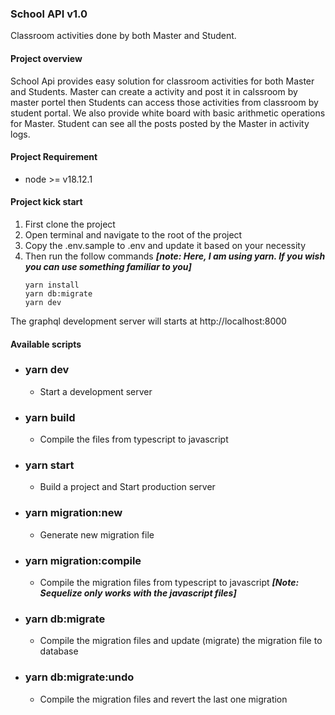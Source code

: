 ### School API v1.0
Classroom activities done by both Master and Student.

#### Project overview
School Api provides easy solution for classroom activities for both Master and Students. Master can create a activity and post it in calssroom by master portel then Students can access those activities from classroom by student portal. We also provide white board with basic arithmetic operations for Master. Student can see all the posts posted by the Master in activity logs.

#### Project Requirement 
* node >= v18.12.1

#### Project kick start
1. First clone the project 
2. Open terminal and navigate to the root of the project
3. Copy the .env.sample to .env and update it based on your necessity 
4. Then run the follow commands ***[note: Here, I am using yarn. If you wish you can use something familiar to you]***
	```
	yarn install
	yarn db:migrate
	yarn dev
	```

The graphql development server will starts at http://localhost:8000

#### Available scripts
* ### yarn dev
	* Start a development server
* ### yarn build
	* Compile the files from typescript to javascript
* ### yarn start 
	* Build a project and Start production server
* ### yarn migration:new
	* Generate new migration file
* ### yarn migration:compile
	* Compile the migration files from typescript to javascript ***[Note: Sequelize only works with the javascript files]***
* ### yarn db:migrate
	* Compile the migration files and update (migrate) the migration file to database
* ###  yarn db:migrate:undo
	 * Compile the migration files and revert the last one migration
